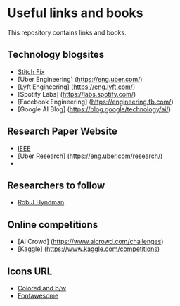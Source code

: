 # Useful links and books
This repository contains links and books.

## Technology blogsites

* [Stitch Fix](https://multithreaded.stitchfix.com/)
* [Uber Engineering] (https://eng.uber.com/)
* [Lyft Engineering] (https://eng.lyft.com/)
* [Spotify Labs] (https://labs.spotify.com/)
* [Facebook Engineering] (https://engineering.fb.com/)
* [Google AI Blog] (https://blog.google/technology/ai/)

## Research Paper Website

* [IEEE](https://bookdown.org/yihui/rmarkdown-cookbook/)
* [Uber Research] (https://eng.uber.com/research/)
* 

## Researchers to follow

* [Rob J Hyndman](https://robjhyndman.com/)

## Online competitions

* [AI Crowd] (https://www.aicrowd.com/challenges)
* [Kaggle] (https://www.kaggle.com/competitions)


## Icons URL

* [Colored and b/w](https://www.flaticon.com/)
* [Fontawesome](https://fontawesome.com/icons?d=gallery)